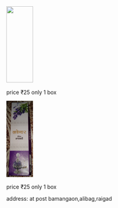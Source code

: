 <!DOCTYPE html>
  <html>
<img src="/IMG_20220907_210133(1).jpg" width="70" height="200" class="box">
  <p>price ₹25 only 1 box</p>
  <img src="IMG_20220908_145940.jpg" width="70" height="200" class="box">
  <p>price ₹25 only 1 box</p>
  <p>address: at post bamangaon,alibag,raigad</p>
</html>
